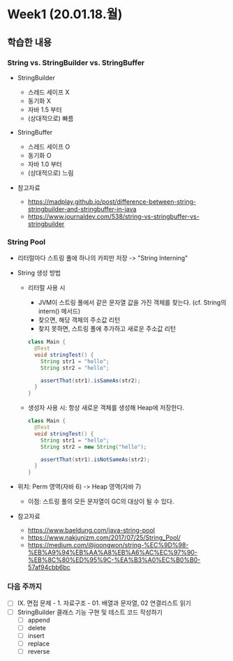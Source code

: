# Week1 (20.01.18.월)

## 학습한 내용

### String vs. StringBuilder vs. StringBuffer

- StringBuilder

  - 스레드 세이프 X
  - 동기화 X
  - 자바 1.5 부터
  - (상대적으로) 빠름

- StringBuffer

  - 스레드 세이프 O
  - 동기화 O
  - 자바 1.0 부터
  - (상대적으로) 느림

- 참고자료
  - https://madplay.github.io/post/difference-between-string-stringbuilder-and-stringbuffer-in-java
  - https://www.journaldev.com/538/string-vs-stringbuffer-vs-stringbuilder

### String Pool

- 리터럴마다 스트링 풀에 하나의 카피만 저장 -> "String Interning"
- String 생성 방법

  - 리터럴 사용 시

    - JVM이 스트링 풀에서 같은 문자열 값을 가진 객체를 찾는다. (cf. String의 intern() 메서드)
    - 찾으면, 해당 객체의 주소값 리턴
    - 찾지 못하면, 스트링 풀에 추가하고 새로운 주소값 리턴

    ```java
    class Main {
      @Test
      void stringTest() {
        String str1 = "hello";
        String str2 = "hello";

        assertThat(str1).isSameAs(str2);
      }
    }
    ```

  - 생성자 사용 시: 항상 새로운 객체를 생성해 Heap에 저장한다.

    ```java
    class Main {
      @Test
      void stringTest() {
        String str1 = "hello";
        String str2 = new String("hello");

        assertThat(str1).isNotSameAs(str2);
      }
    }
    ```

- 위치: Perm 영역(자바 6) -> Heap 영역(자바 7)
  - 이점: 스트링 풀의 모든 문자열이 GC의 대상이 될 수 있다.
- 참고자료
  - https://www.baeldung.com/java-string-pool
  - https://www.nakjunizm.com/2017/07/25/String_Pool/
  - https://medium.com/@joongwon/string-%EC%9D%98-%EB%A9%94%EB%AA%A8%EB%A6%AC%EC%97%90-%EB%8C%80%ED%95%9C-%EA%B3%A0%EC%B0%B0-57af94cbb6bc

### 다음 주까지

- [ ] IX. 면접 문제 - 1. 자료구조 - 01. 배열과 문자열, 02 연결리스트 읽기
- [ ] StringBuilder 클래스 기능 구현 및 테스트 코드 작성하기
  - [ ] append
  - [ ] delete
  - [ ] insert
  - [ ] replace
  - [ ] reverse
